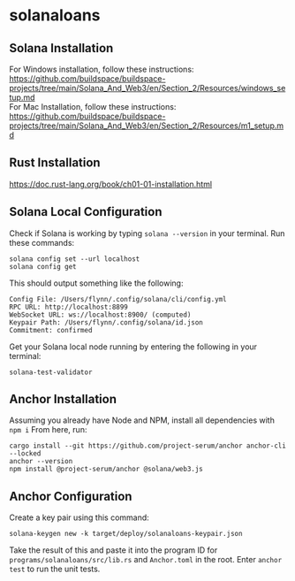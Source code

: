 # solanaloans

## Solana Installation

For Windows installation, follow these instructions: https://github.com/buildspace/buildspace-projects/tree/main/Solana_And_Web3/en/Section_2/Resources/windows_setup.md <br>
For Mac Installation, follow these instructions: https://github.com/buildspace/buildspace-projects/tree/main/Solana_And_Web3/en/Section_2/Resources/m1_setup.md

## Rust Installation

https://doc.rust-lang.org/book/ch01-01-installation.html

## Solana Local Configuration

Check if Solana is working by typing `solana --version` in your terminal.
Run these commands:

```
solana config set --url localhost
solana config get
```

This should output something like the following:

```
Config File: /Users/flynn/.config/solana/cli/config.yml
RPC URL: http://localhost:8899
WebSocket URL: ws://localhost:8900/ (computed)
Keypair Path: /Users/flynn/.config/solana/id.json
Commitment: confirmed
```

Get your Solana local node running by entering the following in your terminal:

```
solana-test-validator
```

## Anchor Installation

Assuming you already have Node and NPM, install all dependencies with `npm i`
From here, run:

```
cargo install --git https://github.com/project-serum/anchor anchor-cli --locked
anchor --version
npm install @project-serum/anchor @solana/web3.js
```

## Anchor Configuration

Create a key pair using this command:

```
solana-keygen new -k target/deploy/solanaloans-keypair.json
```

Take the result of this and paste it into the program ID for `programs/solanaloans/src/lib.rs` and `Anchor.toml` in the root.
Enter `anchor test` to run the unit tests.
